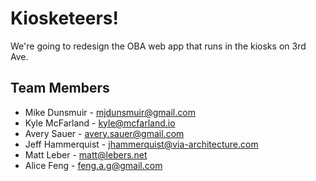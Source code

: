 # Kiosketeers!

We're going to redesign the OBA web app that runs in the kiosks on 3rd Ave.

## Team Members

- Mike Dunsmuir - mjdunsmuir@gmail.com
- Kyle McFarland - kyle@mcfarland.io 
- Avery Sauer - avery.sauer@gmail.com
- Jeff Hammerquist - jhammerquist@via-architecture.com
- Matt Leber - matt@lebers.net
- Alice Feng - feng.a.g@gmail.com
